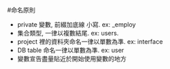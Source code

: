 #命名原則
- private 變數, 前綴加底線 小寫. ex: _employ
- 集合類型, 一律以複數結尾. ex: users.
- project 裡的資料夾命名一律以單數為準. ex: interface
- DB table 命名一律以單數為準. ex: user
- 變數宣告盡量貼近於開始使用變數的地方